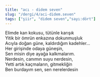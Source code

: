 ```yaml
---
title: "acı - didem seven"
slug: "/dergi/4/aci-didem.seven"
tags: ["şiir", "didem seven","sayı:dört"]
---
```

Elimde kan kokusu, tütünle karışık  
Yitik bir ömrün enkazına dokunmuşluk\
Acıyla doğan güne, kaldırdığım kadehler...\
Her girişinde odaya güneşin,\
Sen misin diye ayağa kalkmalarım.\
Nerdesin, canımın suyu nerdesin,\
Yetti artık kaçmaların, gitmekliğin\
Ben burdayım sen, sen nerelerdesin
